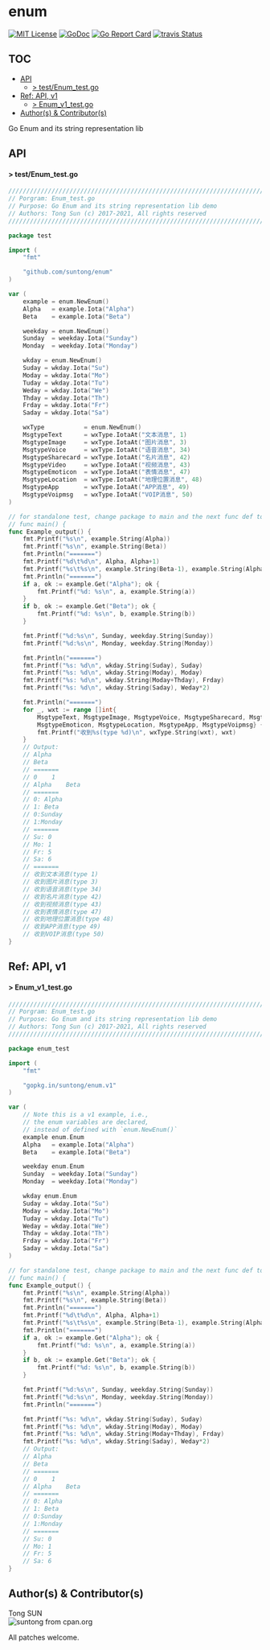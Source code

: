 
# enum

[![MIT License](http://img.shields.io/badge/License-MIT-blue.svg)](LICENSE)
[![GoDoc](https://godoc.org/github.com/suntong/enum?status.svg)](http://godoc.org/github.com/suntong/enum)
[![Go Report Card](https://goreportcard.com/badge/github.com/suntong/enum)](https://goreportcard.com/report/github.com/suntong/enum)
[![travis Status](https://travis-ci.org/suntong/enum.svg?branch=master)](https://travis-ci.org/suntong/enum)

## TOC
- [API](#api)
  - [> test/Enum_test.go](#-testenum_testgo)
- [Ref: API, v1](#ref-api-v1)
  - [> Enum_v1_test.go](#-enum_v1_testgo)
- [Author(s) & Contributor(s)](#author(s)-&-contributor(s))

Go Enum and its string representation lib

## API

#### > test/Enum_test.go
```go
////////////////////////////////////////////////////////////////////////////
// Porgram: Enum_test.go
// Purpose: Go Enum and its string representation lib demo
// Authors: Tong Sun (c) 2017-2021, All rights reserved
////////////////////////////////////////////////////////////////////////////

package test

import (
	"fmt"

	"github.com/suntong/enum"
)

var (
	example = enum.NewEnum()
	Alpha   = example.Iota("Alpha")
	Beta    = example.Iota("Beta")

	weekday = enum.NewEnum()
	Sunday  = weekday.Iota("Sunday")
	Monday  = weekday.Iota("Monday")

	wkday = enum.NewEnum()
	Suday = wkday.Iota("Su")
	Moday = wkday.Iota("Mo")
	Tuday = wkday.Iota("Tu")
	Weday = wkday.Iota("We")
	Thday = wkday.Iota("Th")
	Frday = wkday.Iota("Fr")
	Saday = wkday.Iota("Sa")

	wxType           = enum.NewEnum()
	MsgtypeText      = wxType.IotaAt("文本消息", 1)
	MsgtypeImage     = wxType.IotaAt("图片消息", 3)
	MsgtypeVoice     = wxType.IotaAt("语音消息", 34)
	MsgtypeSharecard = wxType.IotaAt("名片消息", 42)
	MsgtypeVideo     = wxType.IotaAt("视频消息", 43)
	MsgtypeEmoticon  = wxType.IotaAt("表情消息", 47)
	MsgtypeLocation  = wxType.IotaAt("地理位置消息", 48)
	MsgtypeApp       = wxType.IotaAt("APP消息", 49)
	MsgtypeVoipmsg   = wxType.IotaAt("VOIP消息", 50)
)

// for standalone test, change package to main and the next func def to,
// func main() {
func Example_output() {
	fmt.Printf("%s\n", example.String(Alpha))
	fmt.Printf("%s\n", example.String(Beta))
	fmt.Println("=======")
	fmt.Printf("%d\t%d\n", Alpha, Alpha+1)
	fmt.Printf("%s\t%s\n", example.String(Beta-1), example.String(Alpha+1))
	fmt.Println("=======")
	if a, ok := example.Get("Alpha"); ok {
		fmt.Printf("%d: %s\n", a, example.String(a))
	}
	if b, ok := example.Get("Beta"); ok {
		fmt.Printf("%d: %s\n", b, example.String(b))
	}

	fmt.Printf("%d:%s\n", Sunday, weekday.String(Sunday))
	fmt.Printf("%d:%s\n", Monday, weekday.String(Monday))

	fmt.Println("=======")
	fmt.Printf("%s: %d\n", wkday.String(Suday), Suday)
	fmt.Printf("%s: %d\n", wkday.String(Moday), Moday)
	fmt.Printf("%s: %d\n", wkday.String(Moday+Thday), Frday)
	fmt.Printf("%s: %d\n", wkday.String(Saday), Weday*2)

	fmt.Println("=======")
	for _, wxt := range []int{
		MsgtypeText, MsgtypeImage, MsgtypeVoice, MsgtypeSharecard, MsgtypeVideo,
		MsgtypeEmoticon, MsgtypeLocation, MsgtypeApp, MsgtypeVoipmsg} {
		fmt.Printf("收到%s(type %d)\n", wxType.String(wxt), wxt)
	}
	// Output:
	// Alpha
	// Beta
	// =======
	// 0	1
	// Alpha	Beta
	// =======
	// 0: Alpha
	// 1: Beta
	// 0:Sunday
	// 1:Monday
	// =======
	// Su: 0
	// Mo: 1
	// Fr: 5
	// Sa: 6
	// =======
	// 收到文本消息(type 1)
	// 收到图片消息(type 3)
	// 收到语音消息(type 34)
	// 收到名片消息(type 42)
	// 收到视频消息(type 43)
	// 收到表情消息(type 47)
	// 收到地理位置消息(type 48)
	// 收到APP消息(type 49)
	// 收到VOIP消息(type 50)
}
```

## Ref: API, v1

#### > Enum_v1_test.go
```go
////////////////////////////////////////////////////////////////////////////
// Porgram: Enum_test.go
// Purpose: Go Enum and its string representation lib demo
// Authors: Tong Sun (c) 2017-2021, All rights reserved
////////////////////////////////////////////////////////////////////////////

package enum_test

import (
	"fmt"

	"gopkg.in/suntong/enum.v1"
)

var (
	// Note this is a v1 example, i.e.,
	// the enum variables are declared,
	// instead of defined with `enum.NewEnum()`
	example enum.Enum
	Alpha   = example.Iota("Alpha")
	Beta    = example.Iota("Beta")

	weekday enum.Enum
	Sunday  = weekday.Iota("Sunday")
	Monday  = weekday.Iota("Monday")

	wkday enum.Enum
	Suday = wkday.Iota("Su")
	Moday = wkday.Iota("Mo")
	Tuday = wkday.Iota("Tu")
	Weday = wkday.Iota("We")
	Thday = wkday.Iota("Th")
	Frday = wkday.Iota("Fr")
	Saday = wkday.Iota("Sa")
)

// for standalone test, change package to main and the next func def to,
// func main() {
func Example_output() {
	fmt.Printf("%s\n", example.String(Alpha))
	fmt.Printf("%s\n", example.String(Beta))
	fmt.Println("=======")
	fmt.Printf("%d\t%d\n", Alpha, Alpha+1)
	fmt.Printf("%s\t%s\n", example.String(Beta-1), example.String(Alpha+1))
	fmt.Println("=======")
	if a, ok := example.Get("Alpha"); ok {
		fmt.Printf("%d: %s\n", a, example.String(a))
	}
	if b, ok := example.Get("Beta"); ok {
		fmt.Printf("%d: %s\n", b, example.String(b))
	}

	fmt.Printf("%d:%s\n", Sunday, weekday.String(Sunday))
	fmt.Printf("%d:%s\n", Monday, weekday.String(Monday))
	fmt.Println("=======")

	fmt.Printf("%s: %d\n", wkday.String(Suday), Suday)
	fmt.Printf("%s: %d\n", wkday.String(Moday), Moday)
	fmt.Printf("%s: %d\n", wkday.String(Moday+Thday), Frday)
	fmt.Printf("%s: %d\n", wkday.String(Saday), Weday*2)
	// Output:
	// Alpha
	// Beta
	// =======
	// 0	1
	// Alpha	Beta
	// =======
	// 0: Alpha
	// 1: Beta
	// 0:Sunday
	// 1:Monday
	// =======
	// Su: 0
	// Mo: 1
	// Fr: 5
	// Sa: 6
}
```

## Author(s) & Contributor(s)

Tong SUN  
![suntong from cpan.org](https://img.shields.io/badge/suntong-%40cpan.org-lightgrey.svg "suntong from cpan.org")

All patches welcome.
